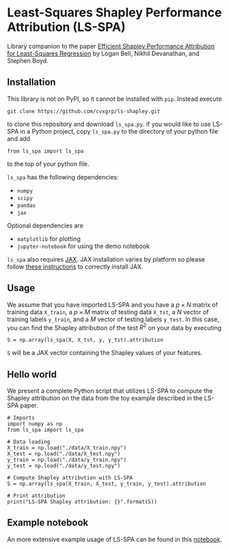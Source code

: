 # Least-Squares Shapley Performance Attribution (LS-SPA)

Library companion to the paper [Efficient Shapley Performance Attribution for Least-Squares
Regression](https://web.stanford.edu/~boyd/papers/ls_shapley.html) by Logan Bell, 
Nikhil Devanathan, and Stephen Boyd.

## Installation

This library is not on PyPI, so it cannot be installed with `pip`.
Instead execute
```
git clone https://github.com/cvxgrp/ls-shapley.git
```
to clone this repository and download `ls_spa.py`. if you would like to use
LS-SPA in a Python project, copy `ls_spa.py` to the directory of your python
file and add 
```
from ls_spa import ls_spa
```
to the top of your python file.

`ls_spa` has the following dependencies:
- `numpy`
- `scipy`
- `pandas`
- `jax`

Optional dependencies are
- `matplotlib` for plotting
- `jupyter-notebook` for using the demo notebook

`ls_spa` also requires [JAX](https://github.com/google/jax). 
JAX installation varies by platform so please follow 
[these instructions](https://github.com/google/jax#installation)
to correctly install JAX.

## Usage

We assume that you have imported LS-SPA and you have a $p\times N$
matrix of training data `X_train`, a $p\times M$ matrix of testing data `X_tst`,
a $N$ vector of training labels `y_train`, and a $M$ vector of testing labels `y_test`.
In this case, you can find the Shapley attribution of the test $R^2$ on your data by
executing

```
S = np.array(ls_spa(X, X_tst, y, y_tst).attribution
```

`S` will be a JAX vector containing the Shapley values of your features.

## Hello world

We present a complete Python script that utilizes LS-SPA to compute
the Shapley attribution on the data from the toy example described 
in the LS-SPA paper.

```
# Imports
import numpy as np
from ls_spa import ls_spa

# Data loading
X_train = np.load("./data/X_train.npy")
X_test = np.load("./data/X_test.npy")
y_train = np.load("./data/y_train.npy")
y_test = np.load("./data/y_test.npy")

# Compute Shapley attribution with LS-SPA
S = np.array(ls_spa(X_train, X_test, y_train, y_test).attribution

# Print attribution
print("LS-SPA Shapley attribution: {}".format(S))
```

## Example notebook

An more extensive example usage of LS-SPA can be found in 
this [notebook](./shapley_toy.ipynb).

